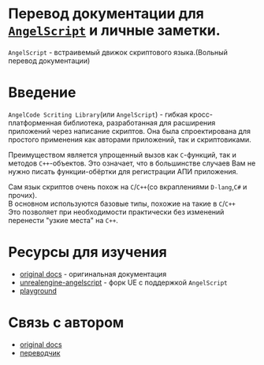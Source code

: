 # Перевод документации для [`AngelScript`](https://www.angelcode.com/angelscript/) и личные заметки.

`AngelScript` - встраивемый движок скриптового языка.(Вольный перевод документации)

# Введение

`AngelCode Scriting Library`(или `AngelScript`) - гибкая кросс-платформенная библиотека, разработанная для расширения приложений через написание скриптов. Она была спроектирована для простого применения как авторами приложений, так и скриптовиками.

Преимуществом является упрощенный вызов как `C`-функций, так и методов `C++`-объектов. Это означает, что в большинстве случаев Вам не нужно писать функции-обёртки для регистрации АПИ приложения.

Сам язык скриптов очень похож на `C`/`C++`(со вкраплениями `D-lang`,`C#` и прочих).  
В основном используются базовые типы, похожие на такие в `C`/`C++`  
Это позволяет при необходимости практически без изменений перенести "узкие места" на `C++`.

#  Ресурсы для изучения

 - [original docs](https://www.angelcode.com/angelscript/) - оригинальная документация
 - [unrealengine-angelscript](https://angelscript.hazelight.se/) - форк UE с поддержкой `AngelScript`
 - [playground](https://github.com/max-dark/angelscript-playground)

# Связь с автором

 - [original docs](https://www.angelcode.com/angelscript/)
 - [переводчик](https://github.com/max-dark/)